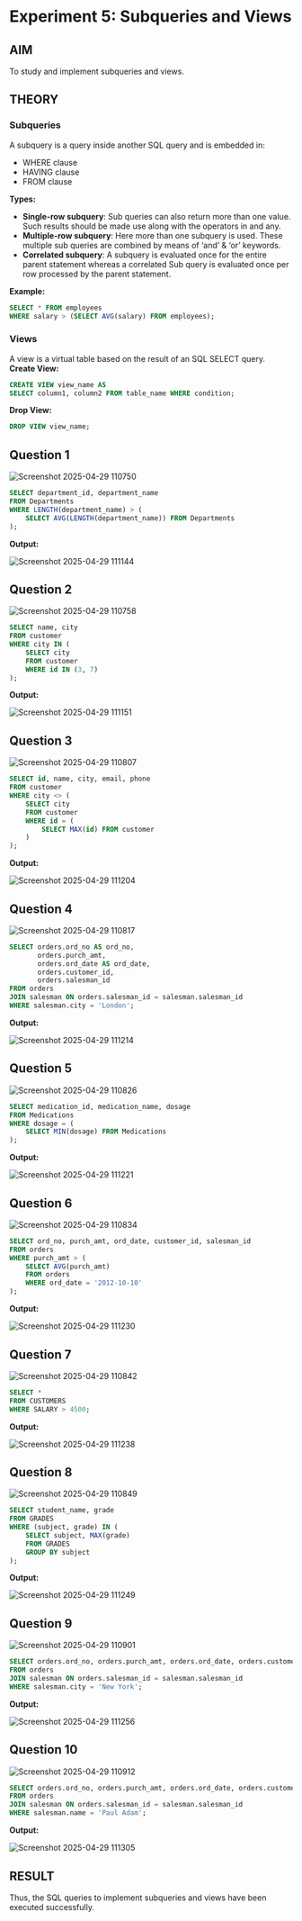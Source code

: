 # Experiment 5: Subqueries and Views

## AIM
To study and implement subqueries and views.

## THEORY

### Subqueries
A subquery is a query inside another SQL query and is embedded in:
- WHERE clause
- HAVING clause
- FROM clause

**Types:**
- **Single-row subquery**:
  Sub queries can also return more than one value. Such results should be made use along with the operators in and any.
- **Multiple-row subquery**:
  Here more than one subquery is used. These multiple sub queries are combined by means of ‘and’ & ‘or’ keywords.
- **Correlated subquery**:
  A subquery is evaluated once for the entire parent statement whereas a correlated Sub query is evaluated once per row processed by the parent statement.

**Example:**
```sql
SELECT * FROM employees
WHERE salary > (SELECT AVG(salary) FROM employees);
```
### Views
A view is a virtual table based on the result of an SQL SELECT query.
**Create View:**
```sql
CREATE VIEW view_name AS
SELECT column1, column2 FROM table_name WHERE condition;
```
**Drop View:**
```sql
DROP VIEW view_name;
```

**Question 1**
--
![Screenshot 2025-04-29 110750](https://github.com/user-attachments/assets/01d6816e-3c04-4c4b-8537-0dee1d8cf6f1)

```sql
SELECT department_id, department_name
FROM Departments
WHERE LENGTH(department_name) > (
    SELECT AVG(LENGTH(department_name)) FROM Departments
);
```

**Output:**

![Screenshot 2025-04-29 111144](https://github.com/user-attachments/assets/ce9a5d5a-1d8e-4dd2-8aee-7972f38c31e2)

**Question 2**
---
![Screenshot 2025-04-29 110758](https://github.com/user-attachments/assets/4e90ca7c-d87c-4494-a7e4-75d5cfe16e60)

```sql
SELECT name, city
FROM customer
WHERE city IN (
    SELECT city
    FROM customer
    WHERE id IN (3, 7)
);
```

**Output:**

![Screenshot 2025-04-29 111151](https://github.com/user-attachments/assets/38e2b57f-8935-4e63-83ed-9b88317a86b0)

**Question 3**
---
![Screenshot 2025-04-29 110807](https://github.com/user-attachments/assets/2b57fbf9-cf69-49f2-9eb6-a20cce47ea3a)

```sql
SELECT id, name, city, email, phone
FROM customer
WHERE city <> (
    SELECT city
    FROM customer
    WHERE id = (
        SELECT MAX(id) FROM customer
    )
);
```

**Output:**

![Screenshot 2025-04-29 111204](https://github.com/user-attachments/assets/904ee223-4c35-4424-b202-8fb4d14d84e3)

**Question 4**
---
![Screenshot 2025-04-29 110817](https://github.com/user-attachments/assets/72e87c5b-ea42-46a2-bc11-df0f82f31981)

```sql
SELECT orders.ord_no AS ord_no, 
       orders.purch_amt, 
       orders.ord_date AS ord_date, 
       orders.customer_id, 
       orders.salesman_id
FROM orders
JOIN salesman ON orders.salesman_id = salesman.salesman_id
WHERE salesman.city = 'London';
```

**Output:**

![Screenshot 2025-04-29 111214](https://github.com/user-attachments/assets/68bca1b5-0aad-41c3-ac58-dfb9dc5ef5c2)

**Question 5**
---
![Screenshot 2025-04-29 110826](https://github.com/user-attachments/assets/ea6e2198-b835-4f5e-a6fa-0c8441e06c7e)

```sql
SELECT medication_id, medication_name, dosage
FROM Medications
WHERE dosage = (
    SELECT MIN(dosage) FROM Medications
);
```

**Output:**

![Screenshot 2025-04-29 111221](https://github.com/user-attachments/assets/711e878b-3ed3-44a0-b81b-8d01eb456f18)

**Question 6**
---
![Screenshot 2025-04-29 110834](https://github.com/user-attachments/assets/eab6b48c-bdc0-45e0-9a7b-69fd18af9bb3)

```sql
SELECT ord_no, purch_amt, ord_date, customer_id, salesman_id
FROM orders
WHERE purch_amt > (
    SELECT AVG(purch_amt)
    FROM orders
    WHERE ord_date = '2012-10-10'
);
```

**Output:**

![Screenshot 2025-04-29 111230](https://github.com/user-attachments/assets/8dfcdcca-7b8a-4aec-b6bd-23fdcfeb0e22)

**Question 7**
---
![Screenshot 2025-04-29 110842](https://github.com/user-attachments/assets/8f964d4c-1a2b-47a2-b9ba-61cf742f96a8)

```sql
SELECT *
FROM CUSTOMERS
WHERE SALARY > 4500;
```

**Output:**

![Screenshot 2025-04-29 111238](https://github.com/user-attachments/assets/0712aca1-d1ac-4915-bd8b-65912726b79f)

**Question 8**
---
![Screenshot 2025-04-29 110849](https://github.com/user-attachments/assets/ff4e8bce-3cfa-4043-bb71-d4b272362d64)

```sql
SELECT student_name, grade
FROM GRADES
WHERE (subject, grade) IN (
    SELECT subject, MAX(grade)
    FROM GRADES
    GROUP BY subject
);
```

**Output:**

![Screenshot 2025-04-29 111249](https://github.com/user-attachments/assets/194ab6d4-27f7-49bc-ba9b-b1885e2d5bec)

**Question 9**
---
![Screenshot 2025-04-29 110901](https://github.com/user-attachments/assets/f04436f3-9739-4e06-a202-c8e48dd31bb0)

```sql
SELECT orders.ord_no, orders.purch_amt, orders.ord_date, orders.customer_id, orders.salesman_id
FROM orders
JOIN salesman ON orders.salesman_id = salesman.salesman_id
WHERE salesman.city = 'New York';
```

**Output:**

![Screenshot 2025-04-29 111256](https://github.com/user-attachments/assets/0a4add51-14de-40e0-a307-ae9896440e7e)

**Question 10**
---
![Screenshot 2025-04-29 110912](https://github.com/user-attachments/assets/12ae3e1d-3c30-47d4-a18b-55319022b103)

```sql
SELECT orders.ord_no, orders.purch_amt, orders.ord_date, orders.customer_id, orders.salesman_id
FROM orders
JOIN salesman ON orders.salesman_id = salesman.salesman_id
WHERE salesman.name = 'Paul Adam';
```

**Output:**

![Screenshot 2025-04-29 111305](https://github.com/user-attachments/assets/55b89a5e-7a5e-4103-b42f-4c5c41eba2c9)


## RESULT
Thus, the SQL queries to implement subqueries and views have been executed successfully.
